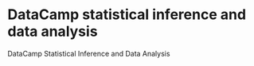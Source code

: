 # DataCamp statistical inference and data analysis
DataCamp Statistical Inference and Data Analysis
